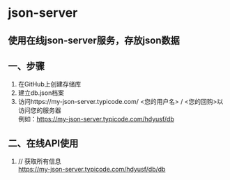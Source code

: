 # json-server

## 使用在线json-server服务，存放json数据 

## 一、步骤

1. 在GitHub上创建存储库
2. 建立db.json档案
3. 访问https://my-json-server.typicode.com/ <您的用户名> / <您的回购>以访问您的服务器<br>
   例如：https://my-json-server.typicode.com/hdyusf/db

## 二、在线API使用 

1. // 获取所有信息<br>
   https://my-json-server.typicode.com/hdyusf/db/db
